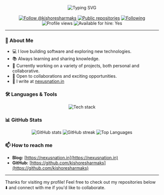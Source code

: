 <!-- Profile Header -->
<div align="center">
  <img src="https://readme-typing-svg.demolab.com?font=Inter&weight=600&size=28&pause=1000&color=58A6FF&center=true&vCenter=true&width=800&lines=Hi+there+%F0%9F%91%8B%2C+I'm+Kishoresharma;Builder+%F0%9F%9A%80+Learner+%F0%9F%93%9A+Open+to+collaboration+%F0%9F%92%AA" alt="Typing SVG" />
</div>

<br/>

<div align="center">
  <a href="https://github.com/kishoresharmaks"><img src="https://img.shields.io/github/followers/kishoresharmaks?label=Follow&style=social" alt="Follow @kishoresharmaks" /></a>
  <a href="https://github.com/kishoresharmaks?tab=repositories"><img src="https://img.shields.io/badge/dynamic/json?url=https://api.github.com/users/kishoresharmaks&query=%24.public_repos&label=Public%20Repos&color=58A6FF&logo=github" alt="Public repositories" /></a>
  <a href="https://github.com/kishoresharmaks"><img src="https://img.shields.io/badge/dynamic/json?url=https://api.github.com/users/kishoresharmaks&query=%24.following&label=Following&color=1F6FEB" alt="Following" /></a>
  <img src="https://komarev.com/ghpvc/?username=kishoresharmaks&style=flat&color=2ea043" alt="Profile views" />
  <img src="https://img.shields.io/badge/Available%20for%20hire-Yes-success" alt="Available for hire: Yes" />
</div>

---

### 🚀 About Me

- 💻 I love building software and exploring new technologies.
- 📚 Always learning and sharing knowledge.
- 🌱 Currently working on a variety of projects, both personal and collaborative.
- 🤝 Open to collaborations and exciting opportunities.
- 📝 I write at [nexusnation.in](https://nexusnation.in)

### 🛠️ Languages & Tools

<div align="center">
  <!-- Update this list to match your stack -->
  <img src="https://skillicons.dev/icons?i=js,ts,react,nextjs,nodejs,python,go,git,docker,linux,postgres,mongodb&perline=12" alt="Tech stack" />
</div>

### 📊 GitHub Stats

<div align="center">
  <img src="https://github-readme-stats.vercel.app/api?username=kishoresharmaks&show_icons=true&theme=tokyonight&hide_border=true" alt="GitHub stats" />
  <img src="https://streak-stats.demolab.com?user=kishoresharmaks&theme=tokyonight&hide_border=true" alt="GitHub streak" />
  <img src="https://github-readme-stats.vercel.app/api/top-langs/?username=kishoresharmaks&layout=compact&theme=tokyonight&hide_border=true" alt="Top Languages" />
</div>

### 📫 How to reach me

- **Blog:** [https://nexusnation.in](https://nexusnation.in)
- **GitHub:** [https://github.com/kishoresharmaks](https://github.com/kishoresharmaks)

---

Thanks for visiting my profile! Feel free to check out my repositories below ⬇️ and connect with me if you'd like to collaborate.

